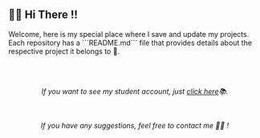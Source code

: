 
## 👋👋 Hi There !! ##

<div style="font-family=cursive;">
<p>Welcome, here is my special place where I save and update my projects. Each repository has a ```README.md``` file that provides details about the respective project it belongs to 📑.</p>
</div>
<br><br>
<div align="center">
<p><i>If you want to see my student account, just <a href="https://github.com/eelismey-jf" target="_blank">click here</a>📚.</i></p>
<br>
<p><i>If you have any suggestions, feel free to contact me 🙋‍♂️ !</i></p>
</div>



<!---
toyDeploy-22/toyDeploy-22 is a ✨ special ✨ repository because its `README.md` (this file) appears on your GitHub profile.
You can click the Preview link to take a look at your changes.
--->
